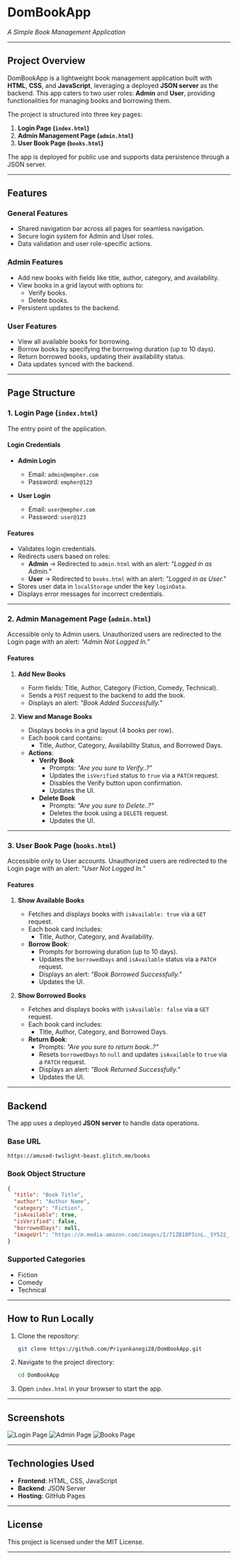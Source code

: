 # **DomBookApp**
*A Simple Book Management Application*

---

## **Project Overview**
DomBookApp is a lightweight book management application built with **HTML**, **CSS**, and **JavaScript**, leveraging a deployed **JSON server** as the backend. This app caters to two user roles: **Admin** and **User**, providing functionalities for managing books and borrowing them.

The project is structured into three key pages:
1. **Login Page (`index.html`)**
2. **Admin Management Page (`admin.html`)**
3. **User Book Page (`books.html`)**

The app is deployed for public use and supports data persistence through a JSON server.

---

## **Features**
### General Features
- Shared navigation bar across all pages for seamless navigation.
- Secure login system for Admin and User roles.
- Data validation and user role-specific actions.

### Admin Features
- Add new books with fields like title, author, category, and availability.
- View books in a grid layout with options to:
  - Verify books.
  - Delete books.
- Persistent updates to the backend.

### User Features
- View all available books for borrowing.
- Borrow books by specifying the borrowing duration (up to 10 days).
- Return borrowed books, updating their availability status.
- Data updates synced with the backend.

---

## **Page Structure**

### **1. Login Page (`index.html`)**
The entry point of the application.

#### **Login Credentials**
- **Admin Login**
  - Email: `admin@empher.com`
  - Password: `empher@123`

- **User Login**
  - Email: `user@empher.com`
  - Password: `user@123`

#### **Features**
- Validates login credentials.
- Redirects users based on roles:
  - **Admin** → Redirected to `admin.html` with an alert: *"Logged in as Admin."*
  - **User** → Redirected to `books.html` with an alert: *"Logged in as User."*
- Stores user data in `localStorage` under the key `loginData`.
- Displays error messages for incorrect credentials.

---

### **2. Admin Management Page (`admin.html`)**
Accessible only to Admin users. Unauthorized users are redirected to the Login page with an alert: *"Admin Not Logged In."*

#### **Features**
1. **Add New Books**  
   - Form fields: Title, Author, Category (Fiction, Comedy, Technical).
   - Sends a `POST` request to the backend to add the book.
   - Displays an alert: *"Book Added Successfully."*

2. **View and Manage Books**  
   - Displays books in a grid layout (4 books per row).
   - Each book card contains:
     - Title, Author, Category, Availability Status, and Borrowed Days.
   - **Actions**:
     - **Verify Book**  
       - Prompts: *"Are you sure to Verify..?"*
       - Updates the `isVerified` status to `true` via a `PATCH` request.
       - Disables the Verify button upon confirmation.
       - Updates the UI.
     - **Delete Book**  
       - Prompts: *"Are you sure to Delete..?"*
       - Deletes the book using a `DELETE` request.
       - Updates the UI.

---

### **3. User Book Page (`books.html`)**
Accessible only to User accounts. Unauthorized users are redirected to the Login page with an alert: *"User Not Logged In."*

#### **Features**
1. **Show Available Books**  
   - Fetches and displays books with `isAvailable: true` via a `GET` request.
   - Each book card includes:
     - Title, Author, Category, and Availability.
   - **Borrow Book**:
     - Prompts for borrowing duration (up to 10 days).
     - Updates the `borrowedDays` and `isAvailable` status via a `PATCH` request.
     - Displays an alert: *"Book Borrowed Successfully."*
     - Updates the UI.

2. **Show Borrowed Books**  
   - Fetches and displays books with `isAvailable: false` via a `GET` request.
   - Each book card includes:
     - Title, Author, Category, and Borrowed Days.
   - **Return Book**:
     - Prompts: *"Are you sure to return book..?"*
     - Resets `borrowedDays` to `null` and updates `isAvailable` to `true` via a `PATCH` request.
     - Displays an alert: *"Book Returned Successfully."*
     - Updates the UI.

---

## **Backend**
The app uses a deployed **JSON server** to handle data operations.

### **Base URL**
```
https://amused-twilight-beast.glitch.me/books
```

### **Book Object Structure**
```json
{
  "title": "Book Title",
  "author": "Author Name",
  "category": "Fiction",
  "isAvailable": true,
  "isVerified": false,
  "borrowedDays": null,
  "imageUrl": "https://m.media-amazon.com/images/I/71ZB18P3inL._SY522_.jpg"
}
```

### **Supported Categories**
- Fiction
- Comedy
- Technical

---


## **How to Run Locally**
1. Clone the repository:
   ```bash
   git clone https://github.com/Priyankanegi28/DomBookApp.git
   ```
2. Navigate to the project directory:
   ```bash
   cd DomBookApp
   ```
3. Open `index.html` in your browser to start the app.

---

## **Screenshots**

![Login Page](screenshots/login.png)
![Admin Page](screenshots/admin.png)
![Books Page](screenshots/books.png)


---

## **Technologies Used**
- **Frontend**: HTML, CSS, JavaScript
- **Backend**: JSON Server
- **Hosting**: GitHub Pages

---

## **License**
This project is licensed under the MIT License.

---
